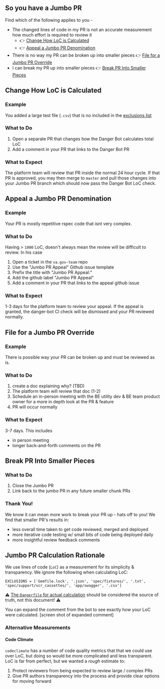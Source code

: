## So you have a Jumbo PR

Find which of the following applies to you -

- The changed lines of code in my PR is not an accurate measurement how much effort is required to review it 
    - :point_right: [Change How LoC is Calculated](#change-how-loc-is-calculated)
    - :point_right: [Appeal a Jumbo PR Denomination](#appeal-a-jumbo-pr-denomination)
- There is no way my PR can be broken up into smaller pieces :point_right: [File for a Jumbo PR Override](#file-for-a-jumbo-pr-override)
- I can break my PR up into smaller pieces :point_right: [Break PR Into Smaller Pieces](#break-pr-into-smaller-pieces)


## Change How LoC is Calculated

### Example
You added a large test file (`.csv`) that is no included in the [exclusions list](#jumbo-pr-calculation-rationale)

### What to Do
1. Open a separate PR that changes how the Danger Bot calculates total LoC
2. Add a comment in your PR that links to the Danger Bot PR

### What to Expect
The platform team will review that PR inside the normal 24 hour cycle. If that PR is approved, you may then merge to `master` and pull those changes into your Jumbo PR branch which should now pass the Danger Bot LoC check.


## Appeal a Jumbo PR Denomination
### Example
Your PR is mostly repetitive rspec code that isnt very complex.

### What to Do
Having > `1000` LoC, doesn't always mean the review will be difficult to review. In his case 

1. Open a ticket in the `va.gov-team` repo
2. Use the "Jumbo PR Appeal" Github issue template
3. Prefix the title with "Jumbo PR Appeal:"
4. Add the github label "Jumbo PR Appeal"
5. Add a comment in your PR that links to the appeal github issue

### What to Expect
1-3 days for the platform team to review your appeal. If the appeal is granted, the danger-bot CI check will be dismissed and your PR reviewed normally.


## File for a Jumbo PR Override

### Example
There is possible way your PR can be broken up and must be reviewed as is.

### What to Do

1. create a doc explaining why? (TBD)
2. The platform team will review that doc (1-2)
3. Schedule an in-person meeting with the BE utility dev & BE team product owner for a more in depth look at the PR & feature
4. PR will occur normally

### What to Expect
3-7 days. This includes

- in person meeting
- longer back-and-forth comments on the PR


## Break PR Into Smaller Pieces

### What to Do
1. Close the Jumbo PR
2. Link back to the jumbo PR in any future smaller chunk PRs

### Thank You!

We know it can mean more work to break your PR up - hats off to you! We find that smaller PR's results in:

- less overall time taken to get code reviewed, merged and deployed
- more iterative code testing w/ small bits of code being deployed daily
- more insightful review feedback comments


## Jumbo PR Calculation Rationale

We use lines of code (`LoC`) as a measurement for its simplicity & transparency. We ignore the following when calculating LoC:

```
EXCLUSIONS = ['Gemfile.lock', '.json', 'spec/fixtures/', '.txt', 'spec/support/vcr_cassettes/', 'app/swagger', '.csv']
```
:warning: [The `Dangerfile` for actual calculation](https://github.com/department-of-veterans-affairs/vets-api/blob/master/Dangerfile) should be considered the source of truth, not this document! :warning:

You can expand the comment from the bot to see exactly how your LoC were calculated.
[screen shot of expanded comment]


### Alternative Measurements
#### Code Climate

`codeclimate` has a number of code quality metrics that that we could use over LoC, but doing so would be more complicated and less transparent. LoC is far from perfect, but we wanted a _rough_ estimate to:

1. Protect reviewers from being expected to review large / complex PRs
2. Give PR authors transparency into the process and provide clear options for moving forward
